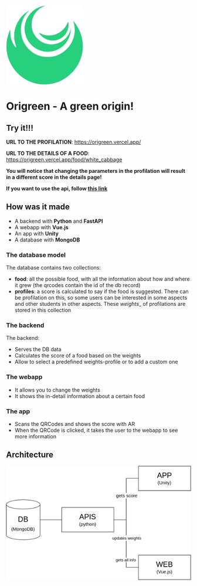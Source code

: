 ![Architecture](https://raw.githubusercontent.com/origreen/.github/main/profile/logo.png)

# Origreen - A green origin!

## Try it!!!

**URL TO THE PROFILATION**: https://origreen.vercel.app/

**URL TO THE DETAILS OF A FOOD**: https://origreen.vercel.app/food/white_cabbage

**You will notice that changing the parameters in the profilation will result in a different score in the details page!**

**If you want to use the api, follow [this link](https://origreen-apis.herokuapp.com/food/white_cabbage)**

## How was it made

- A backend with **Python** and **FastAPI**
- A webapp with **Vue.js**
- An app with **Unity**
- A database with **MongoDB**


### The database model

The database contains two collections:
- __food__: all the possible food, with all the information about how and where it grew (the qrcodes contain the id of the db record)
- __profiles__: a score is calculated to say if the food is suggested. There can be profilation on this, so some users can be interested in some aspects and other students in other aspects. These _weights__ of profilations are stored in this collection

### The backend

The backend:
- Serves the DB data
- Calculates the score of a food based on the weights
- Allow to select a predefined weights-profile or to add a custom one

### The webapp

- It allows you to change the weights
- It shows the in-detail information about a certain food

### The app

- Scans the QRCodes and shows the score with AR
- When the QRCode is clicked, it takes the user to the webapp to see more information

## Architecture

![Architecture](https://raw.githubusercontent.com/origreen/.github/main/profile/architecthure.png)
